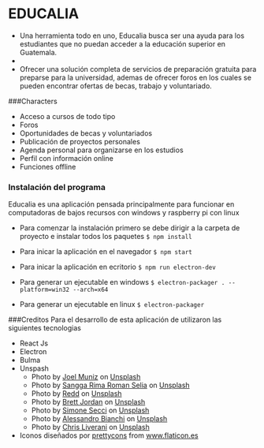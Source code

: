 # EDUCALIA

- Una herramienta todo en uno, Educalia busca ser una ayuda para los estudiantes que no puedan acceder a la educación superior en Guatemala. 
- 
- Ofrecer una solución completa de servicios de preparación gratuita para preparse para la universidad, ademas de ofrecer foros en los cuales se pueden encontrar ofertas de becas, trabajo y voluntariado. 


###Characters

- Acceso a cursos de todo tipo
- Foros
- Oportunidades de becas y voluntariados
- Publicación de proyectos personales
- Agenda personal para organizarse en los estudios
- Perfil con información online 
- Funciones offline



### Instalación del programa

Educalia es una aplicación pensada principalmente para funcionar en computadoras de bajos recursos con windows y raspberry pi con linux

- Para comenzar la instalación primero se debe dirigir a la carpeta de proyecto e instalar todos los paquetes
`$ npm install`

- Para inicar la aplicación en el navegador
`$ npm start`

- Para inicar la aplicación en ecritorio
`$ npm run electron-dev`

- Para generar un ejecutable en windows
`$ electron-packager . --platform=win32 --arch=x64`

- Para generar un ejecutable en linux
`$ electron-packager`



###Creditos
Para el desarrollo de esta aplicación de utilizaron las siguientes tecnologias
- React Js
- Electron
- Bulma
- Unspash
	- Photo by <a href="shorturl.at/pxHU2">Joel Muniz</a> on <a href="shorturl.at/hBJ09">Unsplash</a>
	- Photo by <a href="shorturl.at/pCFV9">Sangga Rima Roman Selia</a> on <a href="shorturl.at/hBJ09">Unsplash</a>
	- Photo by <a href="shorturl.at/emzO8">Redd</a> on <a href="shorturl.at/hBJ09">Unsplash</a>
	- Photo by <a href="shorturl.at/xyDH3">Brett Jordan</a> on <a href="shorturl.at/hBJ09">Unsplash</a>
	- Photo by <a href="shorturl.at/crxyI">Simone Secci</a> on <a href="shorturl.at/hBJ09">Unsplash</a>
	- Photo by <a href="shorturl.at/bjx07">Alessandro Bianchi</a> on <a href="shorturl.at/hBJ09">Unsplash</a>
	- Photo by <a href="shorturl.at/eCY05">Chris Liverani</a> on <a href="shorturl.at/hBJ09">Unsplash</a>
- <div>Iconos diseñados por <a href="https://www.flaticon.es/autores/prettycons" title="prettycons">prettycons</a> from <a href="https://www.flaticon.es/" title="Flaticon">www.flaticon.es</a></div>





